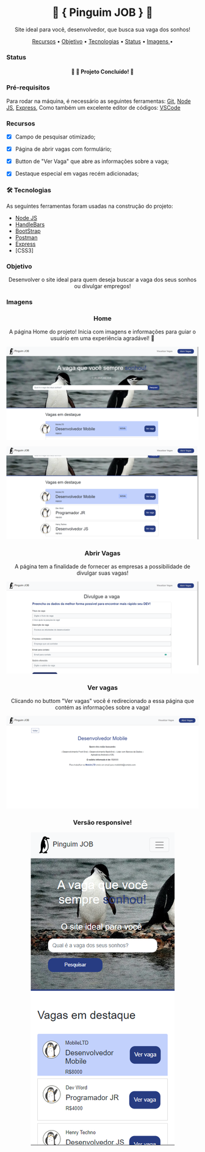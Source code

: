 <h1 align="center"> 🐧 { Pinguim JOB }  🐧 </h1>
<p align="center"> Site ideal para você, desenvolvedor, que busca sua vaga dos sonhos!</p>

<p align="center">
 <a href="#recursos">Recursos</a> •
  <a href="#objetivo">Objetivo</a> •
 <a href="#tecnologias">Tecnologias</a> • 
 <a href="#status">Status</a> • 
 <a href=#imagens"> Imagens </a> • 
</p>


### Status


<h4 align="center"> 
	🎯 🚀 Projeto Concluído! 🎯
</h4>



### Pré-requisitos

Para rodar na máquina, é necessário as seguintes ferramentas: 
[Git](https://git-scm.com), [Node JS](https://nodejs.org/en/), [Express](http://expressjs.com/pt-br/), 
Como também um excelente editor de códigos:  [VSCode](https://code.visualstudio.com/)


### Recursos

- [x] Campo de pesquisar otimizado;
- [x] Página de abrir vagas com formulário;
- [x] Button de "Ver Vaga" que abre as informações sobre a vaga;
- [x] Destaque especial em vagas recém adicionadas;


### 🛠 Tecnologias

As seguintes ferramentas foram usadas na construção do projeto:

- [Node JS](https://nodejs.org/en/)
- [HandleBars](https://handlebarsjs.com/)
- [BootStrap](https://getbootstrap.com/)
- [Postman](https://www.postman.com/)
- [Express](http://expressjs.com/pt-br/)
- [CSS3]

### Objetivo


 <p align="center">Desenvolver o site ideal para quem deseja buscar a vaga dos seus sonhos ou divulgar empregos!</p>



### Imagens

<h3 align="center"> Home </h3>
<p align="center"> A página Home do projeto! Inicia com imagens e informações para guiar o usuário em uma experiência agradável! 🐧 </p>

![Screenshot](prints/home.png)
		 
![Screenshot](prints/home_two.png)
		 
		 
		 

<h3 align="center"> Abrir Vagas </h3>
<p align="center"> A página tem a finalidade de fornecer as empresas a possibilidade de divulgar suas vagas! </p>

![Screenshot](prints/abrirvagas.png)
		 
		 

<h3 align="center"> Ver vagas </h3>
<p align="center"> Clicando no buttom "Ver vagas" você é redirecionado a essa página que contém as informações sobre a vaga! </p>

![Screenshot](prints/vervagas.png)
		 
<h3 align="center"> Versão responsive! </h3>
<div align="center"> 

![Screenshot](prints/responsive.png)

</div>
		  
